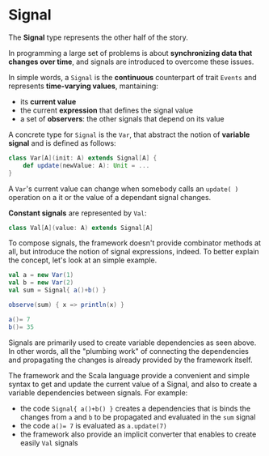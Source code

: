 # Signal

The **Signal** type represents the other half of the story.

In programming a large set of problems is about **synchronizing data that changes over time**, and signals are introduced to overcome these issues.

In simple words, a `Signal` is the **continuous** counterpart of trait `Events` and represents **time-varying values**, mantaining:
- its **current value**
- the current **expression** that defines the signal value
- a set of **observers**: the other signals that depend on its value

A concrete type for `Signal` is the `Var`, that abstract the notion of **variable signal** and is defined as follows:

```scala
class Var[A](init: A) extends Signal[A] {
    def update(newValue: A): Unit = ...
}
```

A `Var`'s current value can change when somebody calls an `update( )` operation on a it or the value of a dependant signal changes.

**Constant signals** are represented by `Val`:

```scala
class Val[A](value: A) extends Signal[A]
```

To compose signals, the framework doesn't provide combinator methods at all, but introduce the notion of signal expressions, indeed.
To better explain the concept, let's look at an simple example.

```scala
val a = new Var(1)
val b = new Var(2)
val sum = Signal{ a()+b() }

observe(sum) { x => println(x) }

a()= 7
b()= 35
```

Signals are primarily used to create variable dependencies as seen above. In other words, all the "plumbing work" of connecting the dependencies and propagating the changes is already provided by the framework itself.

The framework and the Scala language provide a convenient and simple syntax to get and update the current value of a Signal, and also to create a variable dependencies between signals. For example:
- the code `Signal{ a()+b() }` creates a dependencies that is binds the changes from `a` and `b` to be propagated and evaluated in the `sum` signal
- the code `a()= 7` is evaluated as `a.update(7)`
- the framework also provide an implicit converter that enables to create easily `Val` signals


